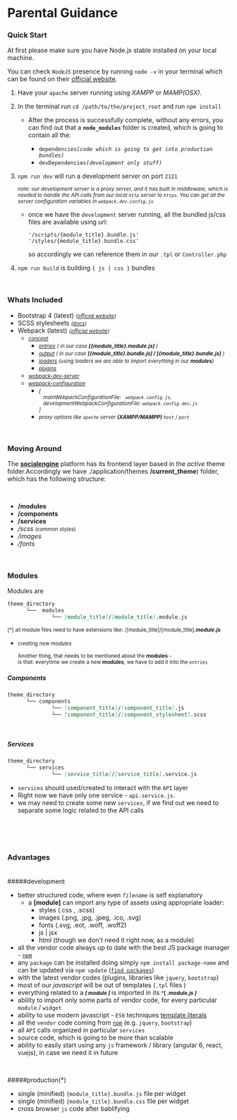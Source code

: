# Parental Guidance



### Quick Start


At first please make sure you have Node.js stable installed on your local machine. <br>

You can check *`NodeJS`* presence by running `node -v` in your terminal
                   which can be found on their [official website](https://nodejs.org). <br>

1. Have your `apache` server running using *XAMPP* or *MAMP(OSX)*.

2. In the terminal run `cd /path/to/the/project_root` and run `npm install`
    
    - After the process is successfully complete, without any errors, you can find out that a **`node_modules`** folder is created, 
    which is going to contain all the: 
     
      - `dependencies`*`(code which is going to get into production bundles)`*
      - `devDependencies`*`(development only stuff)`* 
  
3. `npm run dev` will run a development server on port `2121`

    *<p><small>note: our development server is a proxy server, and it has built in middleware, which is needed to handle the API calls from our local `http` server to `https`. You can get all the server configuration variables in `webpack.dev.config.js`</small></p>*
    
    -   once we have the `development` server running, all the bundled js/css files are available using url:  <br>

            '/scripts/{module_title}.bundle.js'
            '/styles/{module_title}.bundle.css'
          
          so accordingly we can reference them in our `.tpl` or `Controller.php`

4. `npm run build` is building `{ js | css }` bundles

<br>

### Whats Included


- Bootstrap 4 (latest) *<small> ([official website](https://getbootstrap.com/)) </small>*
- SCSS stylesheets *<small> ([docs](https://sass-lang.com/)) </small>* 
- Webpack (latest) *<small> ([official website](https://webpack.js.org/)) </small>*
    - *<small>[concept](https://webpack.js.org/concepts/)</small>*
      - *<small> [entries](https://webpack.js.org/concepts/entry-points/) ( in our case **[{module_title}.module.js]** ) </small>*
      - *<small> [output](https://webpack.js.org/concepts/output/) ( in our case **[{module_title}.bundle.js] / [{module_title}.bundle.js]** ) </small>*
      - *<small> [loaders](https://webpack.js.org/concepts/loaders/) (using loaders we are able to import everything in our ***modules***) </small>*
      - *<small> [plugins](https://webpack.js.org/concepts/plugins/)</small>* 
    - *<small> [webpack-dev-server](https://webpack.js.org/configuration/dev-server/) </small>*
    - *<small> [webpack-configuration](https://webpack.js.org/configuration/) </small>*
      - *<small> *[<br> &nbsp;&nbsp;&nbsp;mainWebpackConfigurationFile: &nbsp; `webpack.config.js`, <br> &nbsp;&nbsp;&nbsp;developmentWebpackConfigurationFile: `webpack.config.dev.js` <br>]*</small>*
      - *<small>proxy options like `apache` server **(XAMPP/MAMPP)** `host` / `port`</small>*
    
<br>

### Moving Around


<div>
 
 <span>The **[socialengine](socialengine.org)** platform has its frontend layer based in the *active* theme folder.Accordingly we have ./application/themes **/current_theme**) folder, which has the following structure:</span>

</div>

<br>  

- **/modules**
- **/components**
- **/services**
- */scss* <small>(common styles)</small>
- */images*
- */fonts*

<br>



<div>

### Modules

Modules are 
 
```markdown
theme_directory
      └──  modules
              └── [module_title]/[module_title].module.js       
```

<small>

[\*] all module files need to have extensions like: /[module_title]/[module_title]***.module.js***
</small>

- *<small><i>creating new modules</i>*

  Another thing, that needs to be mentioned about the **modules** - <br> is that: everytime we create a new **modules**, we have to add it into the `entries` <br></small>

##### Components <br>

```markdown
theme_directory
      └── components
              └── [component_title]/[component_title].js
              └── [component_title]/[component_stylesheet].scss
```
<br>

##### Services <br>

<p> 

```markdown
theme_directory
      └── services
              └── [service_title]/[service_title].service.js
```

- `services` should used/created to interact with the `API` layer
- Right now we have only one service - `api.service.js`. <br>
- we may need to create some new `services`, if we find out we need to separate some logic related to the API calls

</div>

<br><br><br>

### Advantages <br><br>

#####development

  - better structured code, where even *`filename`* is self explanatory
    - a **[module]** can import any type of assets using appropriate loader:
      - styles (.css , .scss)
      - images (.png, .jpg, .jpeg, .ico, .svg)
      - fonts (.svg, .eot, .woff, .woff2)
      - js | jsx
      - html (though we don't need it right now, as a module) 
  - all the vendor code always up to date with the best JS package manager - [`npm`](https://www.npmjs.com/) 
  - any `package` can be installed doing simply `npm install package-name` and can be updated via `npm update` ([`find packages`](https://www.npmjs.com/))
  - with the latest vendor codes (plugins, libraries like `jquery`, `bootstrap`)
  - most of our *javascript* will be out of templates (`.tpl` files )
  - everything related to a <small> ***[ module ]*** </small> is imported in its <small> ***[ *.module.js ]*** </small>
  - ability to import only some parts of vendor code, for every particular `module` / `widget`
  - ability to use modern javascript - `ES6` techniques [template literals](https://developer.mozilla.org/en-US/docs/Web/JavaScript/Reference/Template_literals) 
  - all the  `vendor` code coming from [`npm`](https://www.npmjs.com/) (e.g. `jquery`, `bootstrap`)
  - all `API` calls organized in particular `services`
  - source code, which is going to be more than scalable
  - ability to easily start using any `js` framework / library (angular 6, react, vuejs), in case we need it in future

<br>
                                                                                                                        
#####production(*)

  - single (minified) `{module_title}.bundle.js` file per widget
  - single (minified) `{module_title}.bundle.css` file per widget
  - cross browser `js` code after bablifying 
       
    
                                                                                                                        
